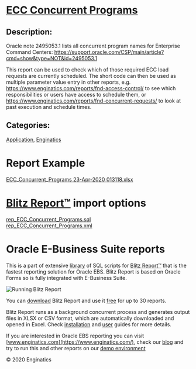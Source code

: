 # [ECC Concurrent Programs](https://www.enginatics.com/reports/ecc-concurrent-programs)
## Description: 
Oracle note 2495053.1 lists all concurrent program names for Enterprise Command Centers:
https://support.oracle.com/CSP/main/article?cmd=show&type=NOT&id=2495053.1

This report can be used to check which of those required ECC load requests are currently scheduled.
The short code can then be used as multiple parameter value entry in other reports, e.g. https://www.enginatics.com/reports/fnd-access-control/ to see which responsibilities or users have access to schedule them, or https://www.enginatics.com/reports/fnd-concurrent-requests/ to look at past execution and schedule times.
## Categories: 
[Application](https://www.enginatics.com/library/?pg=1&category[]=Application), [Enginatics](https://www.enginatics.com/library/?pg=1&category[]=Enginatics)
# Report Example
[ECC_Concurrent_Programs 23-Apr-2020 013118.xlsx](https://www.enginatics.com/example/ecc-concurrent-programs)
# [Blitz Report™](https://www.enginatics.com/blitz-report) import options
[rep_ECC_Concurrent_Programs.sql](https://www.enginatics.com/export/ecc-concurrent-programs)\
[rep_ECC_Concurrent_Programs.xml](https://www.enginatics.com/xml/ecc-concurrent-programs)
# Oracle E-Business Suite reports

This is a part of extensive [library](https://www.enginatics.com/library/) of SQL scripts for [Blitz Report™](https://www.enginatics.com/blitz-report/) that is the fastest reporting solution for Oracle EBS. Blitz Report is based on Oracle Forms so is fully integrated with E-Business Suite. 

![Running Blitz Report](https://www.enginatics.com/wp-content/uploads/2018/01/Running-blitz-report.png) 

You can [download](https://www.enginatics.com/download/) Blitz Report and use it [free](https://www.enginatics.com/pricing/) for up to 30 reports. 

Blitz Report runs as a background concurrent process and generates output files in XLSX or CSV format, which are automatically downloaded and opened in Excel. Check [installation](https://www.enginatics.com/installation-guide/) and [user](https://www.enginatics.com/user-guide/) guides for more details.

If you are interested in Oracle EBS reporting you can visit [www.enginatics.com](https://www.enginatics.com/), check our [blog](https://www.enginatics.com/blog) and try to run this and other reports on our [demo environment](http://demo.enginatics.com/)

© 2020 Enginatics